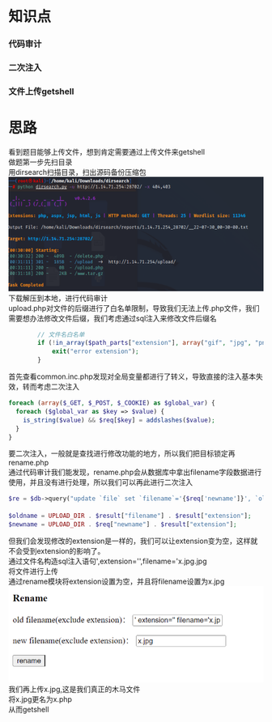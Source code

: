 # 知识点
### 代码审计
### 二次注入
### 文件上传getshell
# 思路
看到题目能够上传文件，想到肯定需要通过上传文件来getshell<br />做题第一步先扫目录<br />用dirsearch扫描目录，扫出源码备份压缩包<br />![image.png](./images/20231017_2354169103.png)<br />下载解压到本地，进行代码审计<br />upload.php对文件的后缀进行了白名单限制，导致我们无法上传.php文件，我们需要想办法修改文件后缀，我们考虑通过sql注入来修改文件后缀名
```php
		// 文件名白名单
		if (!in_array($path_parts["extension"], array("gif", "jpg", "png", "zip", "txt"))) {
			exit("error extension");
		}
```
首先查看common.inc.php发现对全局变量都进行了转义，导致直接的注入基本失效，转而考虑二次注入
```php
foreach (array($_GET, $_POST, $_COOKIE) as $global_var) {
  foreach ($global_var as $key => $value) {
    is_string($value) && $req[$key] = addslashes($value);
  }
}
```
要二次注入，一般就是查找进行修改功能的地方，所以我们把目标锁定再rename.php<br />通过代码审计我们能发现，rename.php会从数据库中拿出filename字段数据进行使用，并且没有进行处理，所以我们可以再此进行二次注入
```php
$re = $db->query("update `file` set `filename`='{$req['newname']}', `oldname`='{$result['filename']}' where `fid`={$result['fid']}");

$oldname = UPLOAD_DIR . $result["filename"] . $result["extension"];
$newname = UPLOAD_DIR . $req["newname"] . $result["extension"];
```
但我们会发现修改的extension是一样的，我们可以让extension变为空，这样就不会受到extension的影响了。<br />通过文件名构造sql注入语句',extension='',filename='x.jpg.jpg<br />将文件进行上传<br />通过rename模块将extension设置为空，并且将filename设置为x.jpg<br />![image.png](./images/20231017_2354172263.png)<br />我们再上传x.jpg,这是我们真正的木马文件<br />将x.jpg更名为x.php<br />从而getshell
